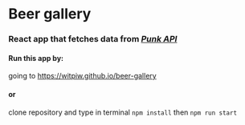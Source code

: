 # Beer gallery

### React app that fetches data from _[Punk API](https://punkapi.com/documentation/v2)_

#### Run this app by:

going to <https://witpiw.github.io/beer-gallery>

#### or

clone repository and type in terminal
`npm install`
then
`npm run start`
